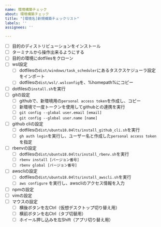 ```yaml
---
name: 環境構築チェック
about: 環境構築チェック
title: "[環境名]新規構築チェックリスト"
labels: ''
assignees: ''

---
```


- [ ] 目的のディストリビューションをインストール
- [ ] ターミナルから操作出来るようにする
- [ ] 目的の環境にdotfilesをクローン
- [ ] wsl設定
  - [ ] dotfilesの`dist/windows/task_scheduler`にあるタスクスケジューラ設定をインポート
  - [ ] dotfilesの`dist/wsl/.wslconfig`を、%homepath%にコピー
- [ ] dotfilesの`install.sh`を実行
- [ ] gitの設定
  - [ ] githubで、新環境用の`personal access token`を作成し、コピー
  - [ ] 新環境で一度トークンを使用してgithubとの連携を実行
  - [ ] `git config --global user.email [email]`
  - [ ] `git config --global user.name [name]`
- [ ] github cliの設定
  - [ ] dotfilesの`dist/ubuntu18.04lts/install_github_cli.sh`を実行
  - [ ] `gh auth login`を実行し、ユーザー名と作成した`personal access token`を指定
- [ ] rbenvの設定
  - [ ] dotfilesの`dist/ubuntu18.04lts/install_rbenv.sh`を実行
  - [ ] `rbenv install [バージョン番号]`
  - [ ] `rbenv global [バージョン番号]`
- [ ] awscliの設定
  - [ ] dotfilesの`dist/ubuntu18.04lts/install_awscli.sh`を実行
  - [ ] `aws configure` を実行し、awscliのアクセス情報を入力
- [ ] npmの設定
- [ ] vimの設定
- [ ] マウスの設定
  - [ ] 横後ボタンを左Ctrl（仮想デスクトップ切り替え用）
  - [ ] 横前ボタンを右Ctrl（タブ切替用）
  - [ ] ホイール押し込みを左Shift（アプリ切り替え用）
